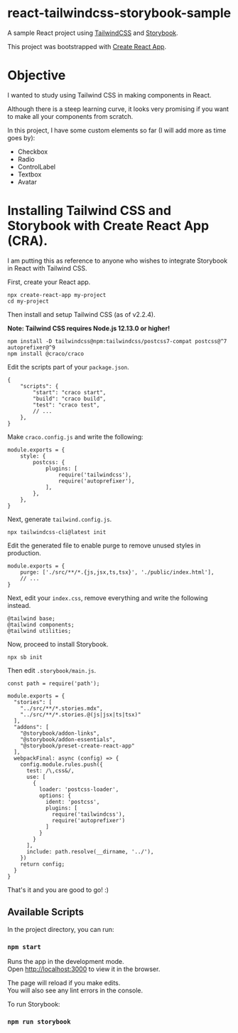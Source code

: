 # react-tailwindcss-storybook-sample

A sample React project using [TailwindCSS](https://tailwindcss.com/docs/guides/create-react-app) and [Storybook](https://storybook.js.org/docs/react/get-started/introduction).

This project was bootstrapped with [Create React App](https://github.com/facebook/create-react-app).

# Objective

I wanted to study using Tailwind CSS in making components in React.

Although there is a steep learning curve, it looks very promising if you want to make all your components from scratch.

In this project, I have some custom elements so far (I will add more as time goes by):
* Checkbox
* Radio
* ControlLabel
* Textbox
* Avatar


# Installing Tailwind CSS and Storybook with Create React App (CRA).

I am putting this as reference to anyone who wishes to integrate Storybook in React with Tailwind CSS.

First, create your React app.

```
npx create-react-app my-project
cd my-project
```

Then install and setup Tailwind CSS (as of v2.2.4).

**Note: Tailwind CSS requires Node.js 12.13.0 or higher!**

```
npm install -D tailwindcss@npm:tailwindcss/postcss7-compat postcss@^7 autoprefixer@^9
npm install @craco/craco
```

Edit the scripts part of your `package.json`.

```
{
    "scripts": {
        "start": "craco start",
        "build": "craco build",
        "test": "craco test",
        // ...
    },
}
```

Make `craco.config.js` and write the following:

```
module.exports = {
    style: {
        postcss: {
            plugins: [
                require('tailwindcss'),
                require('autoprefixer'),
            ],
        },
    },
}
```

Next, generate `tailwind.config.js`.

```
npx tailwindcss-cli@latest init
```

Edit the generated file to enable purge to remove unused styles in production.

```
module.exports = {
    purge: ['./src/**/*.{js,jsx,ts,tsx}', './public/index.html'],
    // ...
}
```

Next, edit your `index.css`, remove everything and write the following instead.

```
@tailwind base;
@tailwind components;
@tailwind utilities;
```

Now, proceed to install Storybook.

```
npx sb init
```

Then edit `.storybook/main.js`.

```
const path = require('path');

module.exports = {
  "stories": [
    "../src/**/*.stories.mdx",
    "../src/**/*.stories.@(js|jsx|ts|tsx)"
  ],
  "addons": [
    "@storybook/addon-links",
    "@storybook/addon-essentials",
    "@storybook/preset-create-react-app"
  ],
  webpackFinal: async (config) => {
    config.module.rules.push({
      test: /\,css&/,
      use: [
        {
          loader: 'postcss-loader',
          options: {
            ident: 'postcss',
            plugins: [
              require('tailwindcss'),
              require('autoprefixer')
            ]
          }
        }
      ],
      include: path.resolve(__dirname, '../'),
    })
    return config;
  }
}
```

That's it and you are good to go! :)

## Available Scripts

In the project directory, you can run:

### `npm start`

Runs the app in the development mode.\
Open [http://localhost:3000](http://localhost:3000) to view it in the browser.

The page will reload if you make edits.\
You will also see any lint errors in the console.

To run Storybook:

### `npm run storybook`


